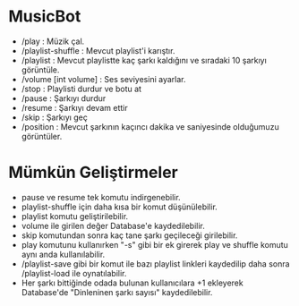# MusicBot

- /play : Müzik çal.
- /playlist-shuffle : Mevcut playlist'i karıştır.
- /playlist : Mevcut playlistte kaç şarkı kaldığını ve sıradaki 10 şarkıyı görüntüle.
- /volume [int volume] : Ses seviyesini ayarlar.
- /stop : Playlisti durdur ve botu at
- /pause : Şarkıyı durdur
- /resume : Şarkıyı devam ettir
- /skip : Şarkıyı geç
- /position : Mevcut şarkının kaçıncı dakika ve saniyesinde olduğumuzu görüntüler.

# Mümkün Geliştirmeler

- pause ve resume tek komutu indirgenebilir.
- playlist-shuffle için daha kısa bir komut düşünülebilir.
- playlist komutu geliştirilebilir.
- volume ile girilen değer Database'e kaydedilebilir.
- skip komutundan sonra kaç tane şarkı geçileceği girilebilir.
- play komutunu kullanırken "-s" gibi bir ek girerek play ve shuffle komutu aynı anda kullanılabilir.
- /playlist-save gibi bir komut ile bazı playlist linkleri kaydedilip daha sonra /playlist-load ile oynatılabilir.
- Her şarkı bittiğinde odada bulunan kullanıcılara +1 ekleyerek Database'de "Dinleninen şarkı sayısı" kaydedilebilir.